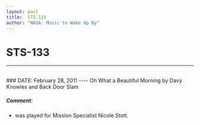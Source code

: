 ```yaml
---
layout: post
title:  STS-133
author: "NASA: Music to Wake Up By"
---
```


# STS-133
----
<br/>
### DATE: February 28, 2011
----
Oh What a Beautiful Morning by Davy Knowles and Back Door Slam

##### Comment:
* was played for Mission Specialist Nicole Stott.
